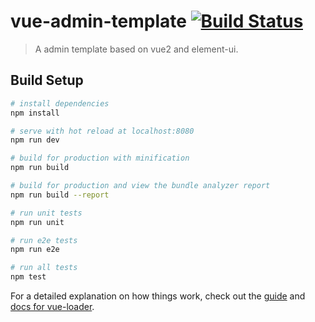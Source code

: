 # vue-admin-template  [![Build Status](https://travis-ci.org/letitbug/vue-admin-template.svg?branch=master)](https://travis-ci.org/letitbug/vue-admin-template)

> A admin template based on vue2 and element-ui.

## Build Setup

``` bash
# install dependencies
npm install

# serve with hot reload at localhost:8080
npm run dev

# build for production with minification
npm run build

# build for production and view the bundle analyzer report
npm run build --report

# run unit tests
npm run unit

# run e2e tests
npm run e2e

# run all tests
npm test
```

For a detailed explanation on how things work, check out the [guide](http://vuejs-templates.github.io/webpack/) and [docs for vue-loader](http://vuejs.github.io/vue-loader).
